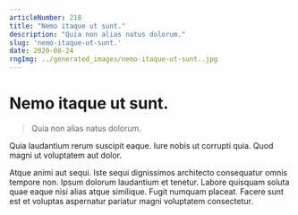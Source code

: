 ```yaml
---
articleNumber: 218
title: "Nemo itaque ut sunt."
description: "Quia non alias natus dolorum."
slug: 'nemo-itaque-ut-sunt.'
date: 2020-08-24
rngImg: ../generated_images/nemo-itaque-ut-sunt..jpg
---
```


# Nemo itaque ut sunt.

> Quia non alias natus dolorum.

Quia laudantium rerum suscipit eaque. Iure nobis ut corrupti quia. Quod magni ut voluptatem aut dolor.
 Atque animi aut sequi. Iste sequi dignissimos architecto consequatur omnis tempore non. Ipsum dolorum laudantium et tenetur. Labore quisquam soluta quae eaque nisi alias atque similique. Fugit numquam placeat. Facere sunt est et voluptas aspernatur pariatur magni voluptatem consectetur.
